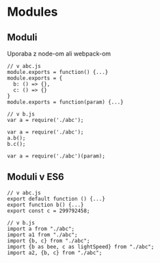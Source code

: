 # Modules



## Moduli
Uporaba z node-om ali webpack-om
 
```
// v abc.js
module.exports = function() {...}
module.exports = {
  b: () => {},
  c: () => {} 
}
module.exports = function(param) {...}

// v b.js
var a = require('./abc');

var a = require('./abc');
a.b();
b.c();

var a = require('./abc')(param);
```



## Moduli v ES6
```
// v abc.js
export default function () {...}
export function b() {...}
export const c = 299792458;

// v b.js
import a from "./abc";
import a1 from "./abc";
import {b, c} from "./abc";
import {b as bee, c as lightSpeed} from "./abc";
import a2, {b, c} from "./abc";
```

